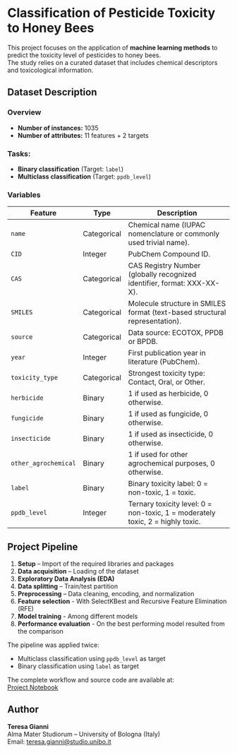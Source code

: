# Classification of Pesticide Toxicity to Honey Bees

This project focuses on the application of **machine learning methods** to predict the toxicity level of pesticides to honey bees.  
The study relies on a curated dataset that includes chemical descriptors and toxicological information.

## Dataset Description

### **Overview**

- **Number of instances:** 1035  
- **Number of attributes:** 11 features + 2 targets  

### **Tasks:**  
  - **Binary classification** (Target: `label`)  
  - **Multiclass classification** (Target: `ppdb_level`)  

### Variables

| Feature             | Type        | Description                                                                 |
|---------------------|-------------|-----------------------------------------------------------------------------|
| `name`              | Categorical | Chemical name (IUPAC nomenclature or commonly used trivial name).           |
| `CID`               | Integer     | PubChem Compound ID.                                                        |
| `CAS`               | Categorical | CAS Registry Number (globally recognized identifier, format: XXX-XX-X).     |
| `SMILES`            | Categorical | Molecule structure in SMILES format (text-based structural representation). |
| `source`            | Categorical | Data source: ECOTOX, PPDB or BPDB.                                          |
| `year`              | Integer     | First publication year in literature (PubChem).                             |
| `toxicity_type`     | Categorical | Strongest toxicity type: Contact, Oral, or Other.                           |
| `herbicide`         | Binary      | 1 if used as herbicide, 0 otherwise.                                        |
| `fungicide`         | Binary      | 1 if used as fungicide, 0 otherwise.                                        |
| `insecticide`       | Binary      | 1 if used as insecticide, 0 otherwise.                                      |
| `other_agrochemical`| Binary      | 1 if used for other agrochemical purposes, 0 otherwise.                     |
| `label`             | Binary      | Binary toxicity label: 0 = non-toxic, 1 = toxic.                            |
| `ppdb_level`        | Integer     | Ternary toxicity level: 0 = non-toxic, 1 = moderately toxic, 2 = highly toxic. |

## Project Pipeline

1. **Setup** – Import of the required libraries and packages  
2. **Data acquisition** – Loading of the dataset  
3. **Exploratory Data Analysis (EDA)**  
4. **Data splitting** – Train/test partition  
5. **Preprocessing** – Data cleaning, encoding, and normalization  
6. **Feature selection**  - With SelectKBest and Recursive Feature Elimination (RFE)
7. **Model training**  - Among different models 
8. **Performance evaluation** - On the best performing model resulted from the comparison

The pipeline was applied twice:  
- Multiclass classification using `ppdb_level` as target  
- Binary classification using `label` as target  

The complete workflow and source code are available at:  
[Project Notebook](https://github.com/teresa-gianni/Machine-Learning-project/blob/main/AMLB_project_Teresa_Gianni.ipynb)


## Author

**Teresa Gianni**  
Alma Mater Studiorum – University of Bologna (Italy)  
Email: [teresa.gianni@studio.unibo.it](mailto:teresa.gianni@studio.unibo.it)
